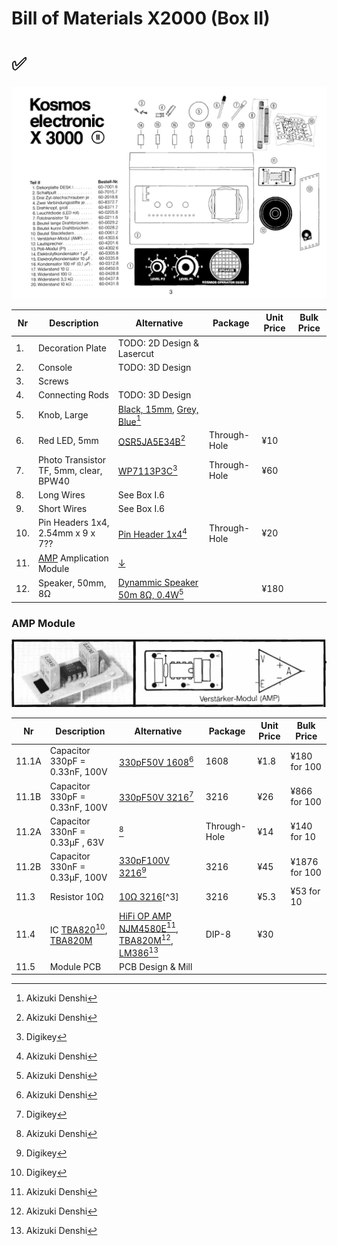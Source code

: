 # Bill of Materials X2000 (Box II)

# ✅

![](images/Box_II.jpg)

| Nr  | Description            | Alternative            | Package                | Unit Price             |  Bulk Price            |
| --- | ---------------------- | ---------------------- | ---------------------- | ---------------------- | ---------------------- |
| 1.  | Decoration Plate       | TODO: 2D Design & Lasercut | | | |
| 2.  | Console                | TODO: 3D Design | | | |
| 3.  | Screws                 | | | | |
| 4.  | Connecting Rods        | TODO: 3D Design | | | |
| 5.  | Knob, Large            | [Black, 15mm](https://akizukidenshi.com/catalog/g/gP-00253/), [Grey, Blue](https://akizukidenshi.com/catalog/g/gP-06091/)[^1] | | | |
| 6.  | Red LED, 5mm           | [OSR5JA5E34B](https://akizukidenshi.com/catalog/g/gI-12605/)[^1] | Through-Hole | ¥10 | |
| 7.  | Photo Transistor TF, 5mm, clear, BPW40| [WP7113P3C](https://www.digikey.jp/en/products/detail/kingbright/WP7113P3C/7318904)[^2] | Through-Hole | ¥60 | |
| 8.  | Long Wires             | See Box I.6 | | | |
| 9.  | Short Wires            | See Box I.6 | | | |
| 10. | Pin Headers 1x4, 2.54mm x 9 x 7??| [Pin Header 1x4](https://akizukidenshi.com/catalog/g/gC-10099/)[^1] | Through-Hole | ¥20 |  |
| 11. | [AMP](https://www.rigert.com/ee-wiki/index.php/KOSMOS_Verstärker-Modul) Amplication Module | [↓](#amp-module) | | | |
| 12. | Speaker, 50mm, 8Ω | [Dynammic Speaker 50m 8Ω, 0.4W](https://akizukidenshi.com/catalog/g/gP-09013/)[^1] | | ¥180 | |

### AMP Module

![](images/AMP.jpg)

| Nr  | Description            | Alternative            | Package                | Unit Price             |  Bulk Price            |
| --- | ---------------------- | ---------------------- | ---------------------- | ---------------------- | ---------------------- |
| 11.1A | Capacitor 330pF = 0.33nF, 100V | [330pF50V 1608](https://akizukidenshi.com/catalog/g/gP-09254/)[^1] | 1608 | ¥1.8 | ¥180 for 100 |
| 11.1B | Capacitor 330pF = 0.33nF, 100V | [330pF50V 3216](https://www.digikey.jp/en/products/detail/samsung-electro-mechanics/CL31C331JBCNNNC/3887504)[^2] | 3216 | ¥26 | ¥866 for 100 |
| 11.2A | Capacitor 330nF = 0.33µF , 63V | [](https://akizukidenshi.com/catalog/g/gP-04227/)[^1] | Through-Hole | ¥14 | ¥140 for 10 |
| 11.2B | Capacitor 330nF = 0.33µF, 100V | [330pF100V 3216](https://www.digikey.jp/en/products/detail/kemet/C1206C334K1RECAUTO7210/8648498)[^2] | 3216 | ¥45 | ¥1876 for 100 |
| 11.3 | Resistor 10Ω | [10Ω 3216](https://www.sengoku.co.jp/mod/sgk_cart/detail.php?code=EEHD-0EBH)[^3] | 3216 | ¥5.3 | ¥53 for 10 |
| 11.4 | IC [TBA820](https://www.digikey.jp/en/products/detail/stmicroelectronics/TBA820M/634789?s=N4IgTCBcDaICoCECCAOMAGAsiAugXyA)[^2], [TBA820M](https://www.st.com/resource/en/datasheet/cd00000118.pdf) | [HiFi OP AMP NJM4580E](https://akizukidenshi.com/catalog/g/gI-14003/)[^1], [TBA820M](https://akizukidenshi.com/catalog/g/gI-17301/)[^1], [LM386](https://akizukidenshi.com/catalog/g/gI-14549/)[^1] | DIP-8 | ¥30 |  |
| 11.5 | Module PCB | PCB Design & Mill | | | |

[^1]: Akizuki Denshi
[^2]: Digikey
[^2]: Sengoku

